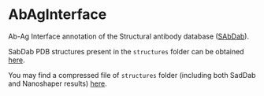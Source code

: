 # AbAgInterface

Ab-Ag Interface annotation of the Structural antibody database ([SAbDab](https://academic.oup.com/nar/article/42/D1/D1140/1044118)).

SabDab PDB structures present in the `structures` folder can be obtained [here](http://opig.stats.ox.ac.uk/webapps/newsabdab/sabdab/search/?all=true#downloads).

You may find a compressed file of `structures` folder (including both SadDab and Nanoshaper results) [here](https://u.pcloud.link/publink/show?code=XZCRiaXZrRr2fY5mUj89IwYOBqsaHLA00xfk).